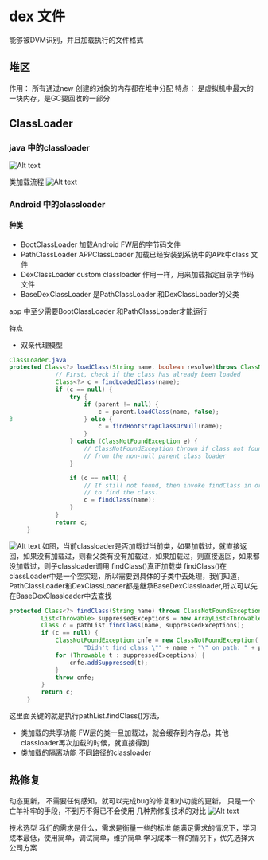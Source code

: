 # dex 文件
能够被DVM识别，并且加载执行的文件格式


## 堆区
 作用： 所有通过new 创建的对象的内存都在堆中分配
 特点： 是虚拟机中最大的一块内存，是GC要回收的一部分

## ClassLoader
### java 中的classloader
![Alt text](https://github.com/hoyouly/BlogResource/raw/master/imges/java_classloader.png)

类加载流程
![Alt text](https://github.com/hoyouly/BlogResource/raw/master/imges/class_Loader_loding.png)
### Android 中的classloader
#### 种类
* BootClassLoader 加载Android FW层的字节码文件
* PathClassLoader APPClassLoader 加载已经安装到系统中的APk中class 文件
* DexClassLoader  custom classloader 作用一样，用来加载指定目录字节码文件
* BaseDexClassLoader  是PathClassLoader 和DexClassLoader的父类

app 中至少需要BootClassLoader 和PathClassLoader才能运行


特点
* 双亲代理模型  

```java
ClassLoader.java
protected Class<?> loadClass(String name, boolean resolve)throws ClassNotFoundException{
             // First, check if the class has already been loaded
             Class<?> c = findLoadedClass(name);
             if (c == null) {
                 try {
                     if (parent != null) {
                         c = parent.loadClass(name, false);
3                    } else {
                         c = findBootstrapClassOrNull(name);
                     }
                 } catch (ClassNotFoundException e) {
                     // ClassNotFoundException thrown if class not found
                     // from the non-null parent class loader
                 }

                 if (c == null) {
                     // If still not found, then invoke findClass in order
                     // to find the class.
                     c = findClass(name);
                 }
             }
             return c;
     }
```
![Alt text](https://github.com/hoyouly/BlogResource/raw/master/imges/loadclass.png)
如图，当前classloader是否加载过当前类，如果加载过，就直接返回，如果没有加载过，则看父类有没有加载过，如果加载过，则直接返回，如果都没加载过，则子classloader调用 findClass()真正加载类
findClass()在classLoader中是一个空实现，所以需要到具体的子类中去处理，我们知道，PathClassLoader和DexClassLoader都是继承BaseDexClassloader,所以可以先在BaseDexClassloader中去查找
```java
protected Class<?> findClass(String name) throws ClassNotFoundException {
         List<Throwable> suppressedExceptions = new ArrayList<Throwable>();
         Class c = pathList.findClass(name, suppressedExceptions);
         if (c == null) {
             ClassNotFoundException cnfe = new ClassNotFoundException(
                     "Didn't find class \"" + name + "\" on path: " + pathList);
             for (Throwable t : suppressedExceptions) {
                 cnfe.addSuppressed(t);
             }
             throw cnfe;
         }
         return c;
     }
```
这里面关键的就是执行pathList.findClass()方法，

* 类加载的共享功能
FW层的类一旦加载过，就会缓存到内存总，其他classloader再次加载的时候，就直接得到
* 类加载的隔离功能
不同路径的classloader

## 热修复
动态更新，
不需要任何感知，就可以完成bug的修复和小功能的更新，
只是一个亡羊补牢的手段，不到万不得已不会使用
几种热修复技术的对比
![Alt text](https://github.com/hoyouly/BlogResource/raw/master/imges/hot_fix_comp.png)


技术选型
我们的需求是什么，需求是衡量一些的标准
能满足需求的情况下，学习成本最低，使用简单，调试简单，维护简单
学习成本一样的情况下，优先选择大公司方案
